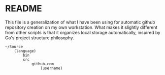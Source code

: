 # README
This file is a generalization of what I have been using for automatic github repository creation on my own workstation.  What makes it slightly different from other scripts is that it organizes local storage automatically, inspired by Go's project structure philosophy.
```
~/Source
	(language)
		bin
		src
			github.com
				(username)
```
